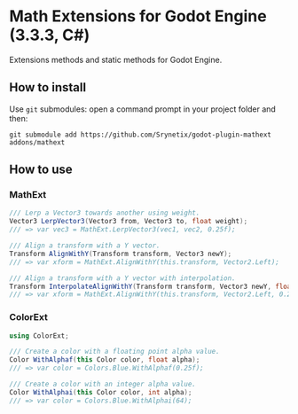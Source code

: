 # Math Extensions for Godot Engine (3.3.3, C#)

Extensions methods and static methods for Godot Engine.

## How to install

Use `git` submodules: open a command prompt in your project folder and then:

```
git submodule add https://github.com/Srynetix/godot-plugin-mathext addons/mathext
```

## How to use

### MathExt

```cs
/// Lerp a Vector3 towards another using weight.
Vector3 LerpVector3(Vector3 from, Vector3 to, float weight);
/// => var vec3 = MathExt.LerpVector3(vec1, vec2, 0.25f);

/// Align a transform with a Y vector.
Transform AlignWithY(Transform transform, Vector3 newY);
/// => var xform = MathExt.AlignWithY(this.transform, Vector2.Left);

/// Align a transform with a Y vector with interpolation.
Transform InterpolateAlignWithY(Transform transform, Vector3 newY, float weight);
/// => var xform = MathExt.AlignWithY(this.transform, Vector2.Left, 0.25f);
```

### ColorExt

```cs
using ColorExt;

/// Create a color with a floating point alpha value.
Color WithAlphaf(this Color color, float alpha);
/// => var color = Colors.Blue.WithAlphaf(0.25f);

/// Create a color with an integer alpha value.
Color WithAlphai(this Color color, int alpha);
/// => var color = Colors.Blue.WithAlphai(64);
```